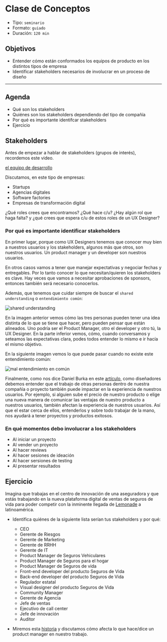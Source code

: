 # Clase de Conceptos

- Tipo: `seminario`
- Formato: `guiado`
- Duración: `120 min`

## Objetivos

- Entender cómo están conformados los equipos de producto en los distintos tipos
  de empresa
- Identificar stakeholders necesarios de involucrar en un proceso de diseño

***

## Agenda

- Qué son los stakeholders
- Quiénes son los stakeholders dependiendo del tipo de compañía
- Por qué es importante identifcar stakeholders
- Ejercicio

## Stakeholders

Antes de empezar a hablar de stakeholders (grupos de interés), recordemos este
video.

[el equipo de desarrollo](https://youtu.be/UI1pUqfKitU)

Discutamos, en este tipo de empresas:

- Startups
- Agencias digitales
- Software factories
- Empresas de transformación digital

¿Qué roles crees que encontramos? ¿Qué hace c/u? ¿Hay algún rol que haga falta?
y ¿qué crees que espera c/u de estos roles de un UX Designer?

### Por qué es importante identificar stakeholders

En primer lugar, porque como UX Designers tenemos que conocer muy bien a
nuestros usuarios y los stakeholders, algunos más que otros, son nuestros
usuarios. Un product manager y un developer son nuestros usuarios.

En otros casos vamos a tener que manejar expectativas y negociar fechas y
entregables. Por lo tanto conocer lo que necesitan/quieren los stakeholders
es clave. Hay veces que vamos a necesitar aprobaciones de sponsors, entonces
también será necesario conocerlos.

Además, que tenemos que cuidar siempre de buscar el `shared understanding` o
`entendimiento común`:

![shared understanding](https://www.safaribooksonline.com/library/view/user-story-mapping/9781491904893/images/usmp_0004.png.jpg)

En la imagen anterior vemos cómo las tres personas pueden tener una idea
distinta de lo que se tiene que hacer, pero pueden pensar que están alineados.
Uno podría ser el Product Manager, otro el developer y otro tú, la UX Designer.
En la parte inferior vemos, cómo, cuando conversamos y seteamos las expectativas
clara, podes todos entender lo mismo e ir hacía el mismo objetivo.

En la siguiente imagen vemos lo que puede pasar cuando no existe este
entendimiento común:

![mal entendimiento en común](https://www.safaribooksonline.com/library/view/user-story-mapping/9781491904893/images/usmp_0003.png.jpg)

Finalmente, como nos dice Daniel Burka en este [artículo](https://library.gv.com/everyone-is-a-designer-get-over-it-501cc9a2f434),
como diseñadores debemos entender que el trabajo de otras personas dentro de
nuestra compañía o proyecto también puede impactar en la experiencia de nuestros
usuarios. Por ejemplo, si alguien sube el precio de nuestro producto o elige una
nueva manera de comunicar las ventajas de nuestro producto a nuestros usuarios,
también afectan la experiencia de nuestros usuarios. Así que el estar cerca de
ellos, entenderlos y sobre todo trabajar de la mano, nos ayudará a tener
proyectos y productos exitosos.

### En qué momentos debo involucrar a los stakeholders

- Al iniciar un proyecto
- Al vender un proyecto
- Al hacer reviews
- Al hacer sesiones de ideación
- Al hacer sersiones de testing
- Al presentar resultados

## Ejercicio

Imagina que trabajas en el centro de innovación de una aseguradora y que estás
trabajando en la nueva plataforma digital de ventas de seguros de vida para
poder competir con la inminente llegada de [Lemonade](https://www.lemonade.com/)
a latinoamérica.

- Identifica quiénes de la siguiente lista serían tus stakeholders y por qué:
  * CEO
  * Gerente de Riesgos
  * Gerente de Marketing
  * Gerente de RRHH
  * Gerente de IT
  * Product Manager de Seguros Vehiculares
  * Product Manager de Seguros para el hogar
  * Product Manager de Seguros de vida
  * Front-end developer del producto Seguros de Vida
  * Back-end developer del producto Seguros de Vida
  * Regulador estatal
  * Visual designer del producto Seguros de Vida
  * Community Manager
  * Gerente de Agencia
  * Jefe de ventas
  * Ejecutivo de call center
  * Jefe de innovación
  * Auditor

- Miremos esta [historia](https://thedesignteam.io/from-a-product-perspective-2f5185a43827)
  y discutamos cómo afecta lo que hace/dice un product manager en nuestro
  trabajo.
